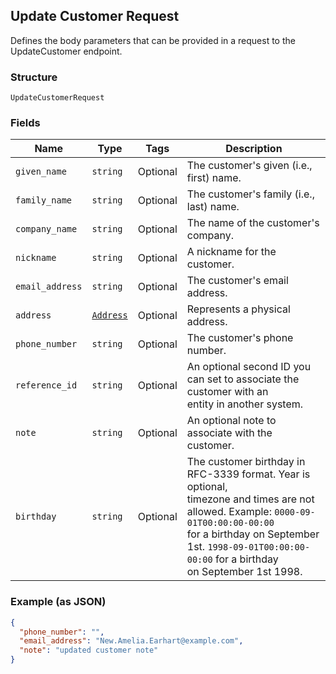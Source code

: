 ## Update Customer Request

Defines the body parameters that can be provided in a request to the
UpdateCustomer endpoint.

### Structure

`UpdateCustomerRequest`

### Fields

| Name | Type | Tags | Description |
|  --- | --- | --- | --- |
| `given_name` | `string` | Optional | The customer's given (i.e., first) name. |
| `family_name` | `string` | Optional | The customer's family (i.e., last) name. |
| `company_name` | `string` | Optional | The name of the customer's company. |
| `nickname` | `string` | Optional | A nickname for the customer. |
| `email_address` | `string` | Optional | The customer's email address. |
| `address` | [`Address`](/doc/models/address.md) | Optional | Represents a physical address. |
| `phone_number` | `string` | Optional | The customer's phone number. |
| `reference_id` | `string` | Optional | An optional second ID you can set to associate the customer with an<br>entity in another system. |
| `note` | `string` | Optional | An optional note to associate with the customer. |
| `birthday` | `string` | Optional | The customer birthday in RFC-3339 format. Year is optional,<br>timezone and times are not allowed. Example: `0000-09-01T00:00:00-00:00`<br>for a birthday on September 1st. `1998-09-01T00:00:00-00:00` for a birthday<br>on September 1st 1998. |

### Example (as JSON)

```json
{
  "phone_number": "",
  "email_address": "New.Amelia.Earhart@example.com",
  "note": "updated customer note"
}
```

